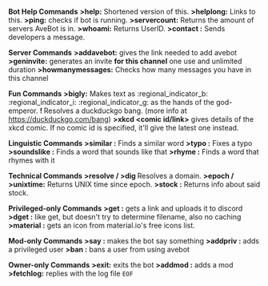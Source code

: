 **Bot Help Commands**
**>help:** Shortened version of this.
**>helplong:** Links to this.
**>ping:** checks if bot is running.
**>servercount:** Returns the amount of servers AveBot is in.
**>whoami:** Returns UserID.
**>contact <message>:** Sends developers a message. 

**Server Commands**
**>addavebot:** gives the link needed to add avebot
**>geninvite:** generates an invite **for this channel** one use and unlimited duration
**>howmanymessages:** Checks how many messages you have in this channel

**Fun Commands**
**>bigly:** Makes text as :regional_indicator_b: :regional_indicator_i: :regional_indicator_g: as the hands of the god-emperor.
**!<bang> <something>** Resolves a duckduckgo bang. (more info at <https://duckduckgo.com/bang>)
**>xkcd <comic id/link>** gives details of the xkcd comic. If no comic id is specified, it'll give the latest one instead.

**Linguistic Commands**
**>similar <word or a word group>:** Finds a similar word
**>typo <word or a word group>:** Fixes a typo
**>soundslike <word or a word group>:** Finds a word that sounds like that
**>rhyme <word or a word group>:** Finds a word that rhymes with it

**Technical Commands**
**>resolve / >dig <domain>** Resolves a domain.
**>epoch / >unixtime:** Returns UNIX time since epoch.
**>stock <stock name>:** Returns info about said stock.

**Privileged-only Commands**
**>get <url>:** gets a link and uploads it to discord
**>dget <url>:** like get, but doesn't try to determine filename, also no caching
**>material <name>:** gets an icon from material.io's free icons list.

**Mod-only Commands**
**>say <something>:** makes the bot say something
**>addpriv <tag as many people as you like>:** adds a privileged user
**>ban <tag as many people as you like>:** bans a user from using avebot

**Owner-only Commands**
**>exit:** exits the bot
**>addmod <tag as many people as you like>:** adds a mod
**>fetchlog:** replies with the log file
`EOF`
